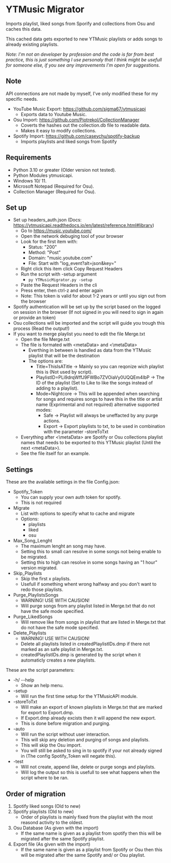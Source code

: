 # YTMusic Migrator

Imports playlist, liked songs from Sporify and collections from Osu and caches this data.

This cached data gets exported to new YTMusic playlists or adds songs to already existing playlists.

_Note: I'm not an developer by profession and the code is far from best practice, this is just something I use personaly that I think might be usefull for someone else, if you see any improvements I'm open for suggestions._

## Note

API connections are not made by myself, I've only modified these for my specific needs.

* YouTube Music Export: <https://github.com/sigma67/ytmusicapi>
  * Exports data to Youtube Music.
* Osu Import: <https://github.com/Piotrekol/CollectionManager>
  * Coverts the hashes out the collection.db file to readable data.
  * Makes it easy to modify collections.
* Spotify Import: <https://github.com/caseychu/spotify-backup>
  * Imports playlists and liked songs from Spotify

## Requirements

* Python 3.10 or greater (Older version not tested).
* Python Modules ytmusicapi.
* Windows 10/ 11.
* Microsoft Notepad (Required for Osu).
* Collection Manager (Required for Osu).

## Set up

* Set up headers_auth.json (Docs: <https://ytmusicapi.readthedocs.io/en/latest/reference.html#library>)
  * Go to <https://music.youtube.com/>
  * Open the network debuging tool of your browser
  * Look for the first item with:
    * Status: "200"
    * Method: "Post"
    * Domain: "music.youtube.com"
    * File: Start with "log_event?alt=json&key="
  * Right click this item click Copy Request Headers
  * Run the script with -setup argument
    * `py YTMusicMigrator.py -setup`
  * Paste the Request Headers in the cli
  * Press enter, then ctrl-z and enter again
  * Note: This token is valid for about 1-2 years or until you sign out from the browser
* Spotify authentication will be set up by the script based on the logged on session in the browser (If not signed in you will need to sign in again or provide an token)
* Osu collections will be imported and the script will guide you trough this process (Read the output!)
* If you want to merge playlist you need to edit the file Merge.txt
  * Open the file Merge.txt
  * The file is formated with \<metaData> and \<\metaData>
    * Everthing in between is handled as data from the YTMusic playlist that will be the destination
    * The options are:
      * Title=ThisIsATitle -> Mainly so you can reqonize wich playlist this is (Not used by script).
      * PlaylistID=PLi9drqWffJ9FWBo7ZVOiaVy0UQQEm4IbP -> The ID of the playlist (Set to Like to like the songs instead of adding to a playlist).
      * Mode=Nightcore -> This will be appended when searching for songs and requires songs to have this in the title or artist name (Exprimental and not required) alternative supported modes:
        * Safe -> Playlist will always be uneffacted by any purge actions.
        * Export -> Export playlists to txt, to be used in combination with the parameter -storeToTxt
  * Everything after \<\metaData> are Spotify or Osu collections playlist names that needs to be exported to this YTMusic playlist (Until the next \<metaData>).
  * See the file itself for an example.

## Settings

These are the available settings in the file Config.json:

* Spotify_Token
  * You can supply your own auth token for spotify.
  * This is not required
* Migrate
  * List with options to specify what to cache and migrate
  * Options:
    * playlists
    * liked
    * osu
* Max_Song_Lenght
  * The maximum lenght an song may have.
  * Setting this to small can resolve in some songs not being enable to be migrated.
  * Setting this to high can resolve in some songs having an "1 hour" version migrated.
* Skip_Playlists
  * Skip the first x playlists.
  * Usefull if something whent wrong halfway and you don't want to redo those playlists.
* Purge_PlaylistsSongs
  * WARNING! USE WITH CAUSION!
  * Will purge songs from any playlist listed in Merge.txt that do not have the safe mode specified.
* Purge_LikedSongs
  * Will remove like from songs in playlist that are listed in Merge.txt that do not have the safe mode specified.
* Delete_Playlists
  * WARNING! USE WITH CAUSION!
  * Delete all playlists listed in createdPlaylistIDs.dmp if there not marked as an safe playlist in Merge.txt.
  * createdPlaylistIDs.dmp is generated by the script when it automaticly creates a new playlists.

These are the script parameters:

* -h/ --help
  * Show an help menu.
* -setup
  * Will run the first time setup for the YTMusicAPI module.
* -storeToTxt
  * Will make an export of known playlists in Merge.txt that are marked for export to Export.dmp.
  * If Export.dmp already excists then it will append the new export.
  * This is done before migration and purging.
* -auto
  * Will run the script without user interaction.
  * This will skip any deletion and purging of songs and playlists.
  * This will skip the Osu import.
  * You will still be asked to sing in to spotify if your not already signed in (The config Spotify_Token will negate this).
* -test
  * Will not create, append like, delete or purge songs and playlists.
  * Will log the output so this is usefull to see what happens when the script where to be ran.

## Order of migration

1. Spotify liked songs (Old to new)
2. Spotify playlists (Old to new)
    * Order of playlists is mainly fixed from the playlist with the most reasond activity to the oldest.
3. Osu Database (As given with the import)
    * If the same name is given as a playlist from spotify then this will be migrated after the same Spotify playlist.
4. Export file (As given with the import)
    * If the same name is given as a playlist from Spotify or Osu then this will be migrated after the same Spotify and/ or Osu playlist.
